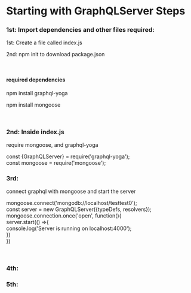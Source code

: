 <h1>Starting with GraphQLServer Steps</h1>

<h3>1st: Import dependencies and other files required:</h3>
<p>      1st: Create a file called index.js</p>
<p>      2nd: npm init to download package.json</p><br/>

<h4>required dependencies</h4>
<p>npm install graphql-yoga</p>
<p>npm install mongoose</p><br/>

<h3>2nd: Inside index.js</h3>
<p>require mongoose, and graphql-yoga</p>
<p>
const {GraphQLServer} = require('graphql-yoga');<br/>
const mongoose = require('mongoose');
</p>

<h3>3rd: </h3>
<p>connect graphql with mongoose and start the server</p>
<p>

mongoose.connect('mongodb://localhost/testtest0');<br/>
const server = new GraphQLServer({typeDefs, resolvers});<br/>
mongoose.connection.once('open', function(){<br/>
  server.start(() =>{<br/>
    console.log('Server is running on localhost:4000');<br/>
  })<br/>
})<br/>
</p><br/>



<h3>4th: </h3>
<h3>5th: </h3>
